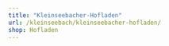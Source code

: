 ```yaml
---
title: "Kleinseebacher-Hofladen"
url: /kleinseebach/kleinseebacher-hofladen/
shop: Hofladen
---
```

